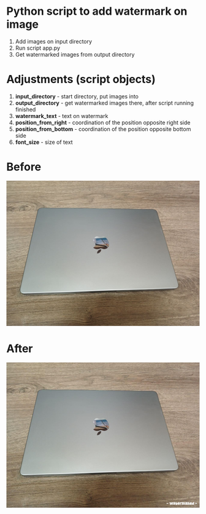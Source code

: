 # Python script to add watermark on image

1. Add images on input directory
2. Run script app.py
3. Get watermarked images from output directory

# Adjustments (script objects) 

1. **input_directory** - start directory, put images into
2. **output_directory** - get watermarked images there, after script running finished
3. **watermark_text** - text on watermark
4. **position_from_right** - coordination of the position opposite right side
5. **position_from_bottom** - coordination of the position opposite bottom side
6. **font_size** - size of text

# Before
![image info](input_directory/file_1.jpg)
# After
![image info](output_directory/watermarked%20file_1.jpg)
